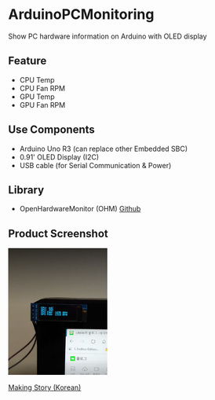 # ArduinoPCMonitoring
Show PC hardware information on Arduino with OLED display

## Feature

* CPU Temp
* CPU Fan RPM
* GPU Temp
* GPU Fan RPM


## Use Components

* Arduino Uno R3 (can replace other Embedded SBC)
* 0.91' OLED Display (I2C)
* USB cable (for Serial Communication & Power)

## Library

* OpenHardwareMonitor (OHM) [Github](https://github.com/openhardwaremonitor/openhardwaremonitor)

## Product Screenshot

<img src="https://github.com/URK96/ArduinoPCMonitoring/blob/master/GitImages/Product.png" width="40%" height="30%" title="Product"></img>


[Making Story (Korean)](https://blog.naver.com/chlwlsgur963/222054368173)
